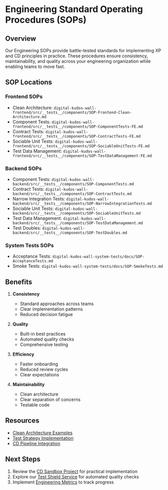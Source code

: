 # Engineering Standard Operating Procedures (SOPs)

## Overview

Our Engineering SOPs provide battle-tested standards for implementing XP and CD principles in practice. These procedures ensure consistency, maintainability, and quality across your engineering organization while enabling teams to move fast.

## SOP Locations

### Frontend SOPs

- Clean Architecture: `digital-kudos-wall-frontend/src/__tests__/components/SOP-Frontend-Clean-Architecture.md`
- Component Tests: `digital-kudos-wall-frontend/src/__tests__/components/SOP-ComponentTests-FE.md`
- Contract Tests: `digital-kudos-wall-frontend/src/__tests__/components/SOP-ContractTests-FE.md`
- Sociable Unit Tests: `digital-kudos-wall-frontend/src/__tests__/components/SOP-SociableUnitTests-FE.md`
- Test Data Management: `digital-kudos-wall-frontend/src/__tests__/components/SOP-TestDataManagement-FE.md`

### Backend SOPs

- Component Tests: `digital-kudos-wall-backend/src/__tests__/components/SOP-ComponentTests.md`
- Contract Tests: `digital-kudos-wall-backend/src/__tests__/components/SOP-ContractTests.md`
- Narrow Integration Tests: `digital-kudos-wall-backend/src/__tests__/components/SOP-NarrowIntegrationTests.md`
- Sociable Unit Tests: `digital-kudos-wall-backend/src/__tests__/components/SOP-SociableUnitTests.md`
- Test Data Management: `digital-kudos-wall-backend/src/__tests__/components/SOP-TestDataManagement.md`
- Test Doubles: `digital-kudos-wall-backend/src/__tests__/components/SOP-TestDoubles.md`

### System Tests SOPs

- Acceptance Tests: `digital-kudos-wall-system-tests/docs/SOP-AcceptanceTests.md`
- Smoke Tests: `digital-kudos-wall-system-tests/docs/SOP-SmokeTests.md`

## Benefits

1. **Consistency**

   - Standard approaches across teams
   - Clear implementation patterns
   - Reduced decision fatigue

2. **Quality**

   - Built-in best practices
   - Automated quality checks
   - Comprehensive testing

3. **Efficiency**

   - Faster onboarding
   - Reduced review cycles
   - Clear expectations

4. **Maintainability**
   - Clean architecture
   - Clear separation of concerns
   - Testable code

## Resources

- [Clean Architecture Examples](../sandbox/overview.md)
- [Test Strategy Implementation](../sandbox/test-strategy.md)
- [CD Pipeline Integration](../pipeline/overview.md)

## Next Steps

1. Review the [CD Sandbox Project](../sandbox/overview.md) for practical implementation
2. Explore our [Test Shield Service](../advanced/test-shield.md) for automated quality checks
3. Implement [Engineering Metrics](../advanced/engineering-metrics.md) to track progress

